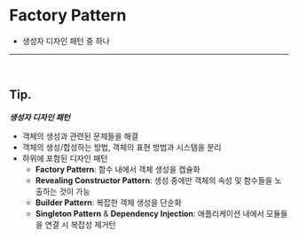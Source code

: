 # **Factory Pattern**

- 생성자 디자인 패턴 중 하나

---

<br>

## **Tip.**
***생성자 디자인 패턴***
- 객체의 생성과 관련된 문제들을 해결
- 객체의 생성/합성하는 방법, 객체의 표현 방법과 시스템을 분리
- 하위에 포함된 디자인 패턴
  - **Factory Pattern**: 함수 내에서 객체 생성을 캡슐화
  - **Revealing Constructor Pattern**: 생성 중에만 객체의 속성 및 함수들을 노출하는 것이 가능
  - **Builder Pattern**: 복잡한 객체 생성을 단순화
  - **Singleton Pattern** & **Dependency Injection**: 애플리케이션 내에서 모듈들을 연결 시 복잡성 제거턴
